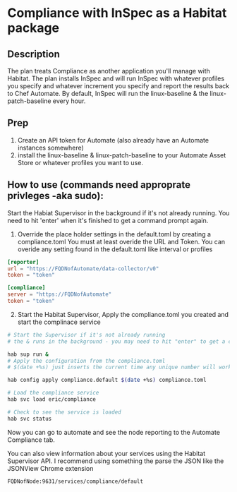 # Compliance with InSpec as a Habitat package

## Description
The plan treats Compliance as another application you'll manage with Habitat. The plan installs InSpec and will run InSpec with whatever profiles you specify and whatever increment you specify and report the results back to Chef Automate. By default, InSpec will run the linux-baseline & the linux-patch-baseline every hour. 

## Prep 
1. Create an API token for Automate (also already have an Automate instances somewhere)
2. install the linux-baseline & linux-patch-baseline to your Automate Asset Store or whatever profiles you want to use. 

## How to use (commands need approprate privleges -aka sudo): 
Start the Habiat Supervisor in the background if it's not already running. You need to hit 'enter' when it's finished to get a command prompt again.  

1. Override the place holder settings in the default.toml by creating a compliance.toml You must at least overide the URL and Token. You can overide any setting found in the default.toml like interval or profiles

```toml
[reporter]
url = "https://FQDNofAutomate/data-collector/v0"
token = "token"

[compliance]
server = "https://FQDNofAutomate"
token = "token"
```

2. Start the Habitat Supervisor, Apply the compliance.toml you created and start the complinace service 

```bash
# Start the Supervisor if it's not already running
# the & runs in the background - you may need to hit "enter" to get a command prompt again 

hab sup run &
# Apply the configuration from the compliance.toml   
# $(date +%s) just inserts the current time any unique number will work 

hab config apply compliance.default $(date +%s) compliance.toml

# Load the compliance service 
hab svc load eric/compliance

# Check to see the service is loaded
hab svc status 
```

Now you can go to automate and see the node reporting to the Automate Compliance tab. 

You can also view information about your services using the Habitat Supervisor API. I recommend using something the parse the JSON like the JSONView Chrome extension 

```url
FQDNofNode:9631/services/compliance/default
```
